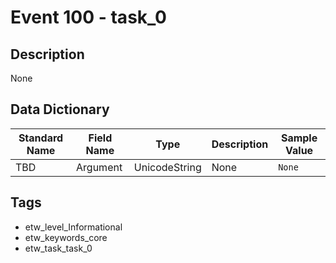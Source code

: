 # Event 100 - task_0

## Description
None

## Data Dictionary
|Standard Name|Field Name|Type|Description|Sample Value|
|---|---|---|---|---|
|TBD|Argument|UnicodeString|None|`None`|

## Tags
* etw_level_Informational
* etw_keywords_core
* etw_task_task_0